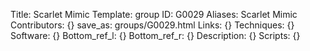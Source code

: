 Title: Scarlet Mimic
Template: group 
ID: G0029
Aliases: Scarlet Mimic
Contributors: {}
save_as: groups/G0029.html 
Links: {} 
Techniques: {} 
Software: {} 
Bottom_ref_l: {} 
Bottom_ref_r: {} 
Description: {} 
Scripts: {} 

